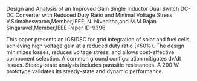 Design and Analysis of an Improved Gain Single Inductor Dual Switch DC-DC Converter with Reduced Duty Ratio and Minimal Voltage Stress 
V.Srimaheswaran,Member,IEEE, N. Niveditha,and M.M.Rajan Singaravel,Member,IEEE 
Paper ID-9396 

This paper presents an IGSIDSC for grid integration of solar and fuel cells, achieving high voltage gain at a reduced duty ratio (<50%). The design minimizes losses, reduces voltage stress, and allows cost-effective component selection. A common ground configuration mitigates dv/dt issues. Steady-state analysis includes parasitic resistances. A 200 W prototype validates its steady-state and dynamic performance.
